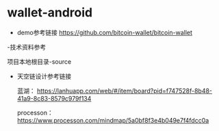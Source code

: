 # wallet-android

- demo参考链接 https://github.com/bitcoin-wallet/bitcoin-wallet

-技术资料参考

 项目本地根目录-source

- 天空链设计参考链接

  蓝湖： https://lanhuapp.com/web/#/item/board?pid=f747528f-8b48-41a9-8c83-8579c979f134

  processon：https://www.processon.com/mindmap/5a0bf8f3e4b049e7f4fdcc0a